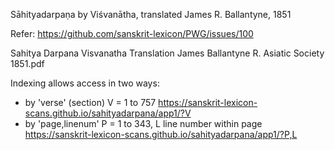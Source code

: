 
Sāhityadarpaṇa by Viśvanātha, translated James R. Ballantyne, 1851

Refer: https://github.com/sanskrit-lexicon/PWG/issues/100


Sahitya Darpana Visvanatha Translation James Ballantyne R. Asiatic Society 1851.pdf

Indexing allows access in two ways:
* by 'verse' (section)  V = 1 to 757
 https://sanskrit-lexicon-scans.github.io/sahityadarpana/app1/?V
* by 'page,linenum' P = 1 to 343, L line number within page
 https://sanskrit-lexicon-scans.github.io/sahityadarpana/app1/?P,L


